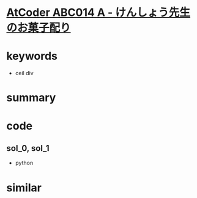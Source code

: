 # [AtCoder ABC014 A - けんしょう先生のお菓子配り](https://atcoder.jp/contests/abc014/tasks/abc014_1)


# keywords
- ceil div

# summary


# code 
## sol_0, sol_1
- python


# similar